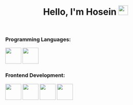 <h1 align="center">Hello, I'm Hosein <img src="https://media.giphy.com/media/hvRJCLFzcasrR4ia7z/giphy.gif" width="30"></h1>
<br>

 
<h3 align="left">Programming Languages:</h3>
<code><img height=50 src="https://www.python.org/"/></code>
<code><img height=50 src="https://developer.mozilla.org/en-US/docs/Web/JavaScript"/></code>
<br>
<h3 align="left">Frontend Development:</h3>
<code><img height=50 src=""/></code>
<code><img height=50 src=""/></code>
<code><img height=50 src=""/></code>
<code><img height=50 src=""/></code>
